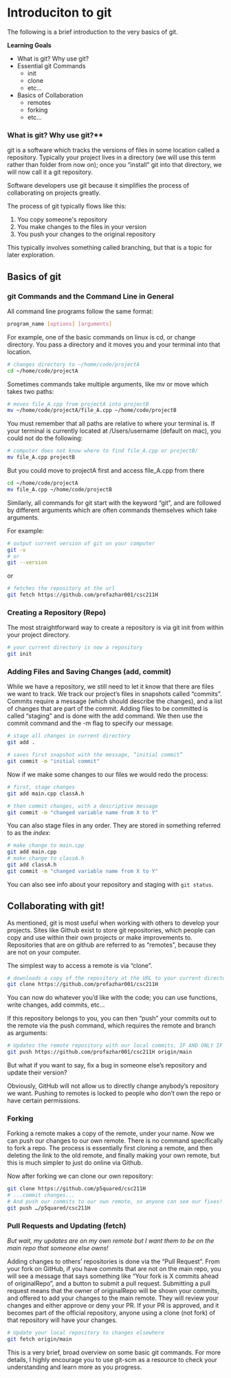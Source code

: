 # Introduciton to git

The following is a brief introduction to the very basics of git.

**Learning Goals**
* What is git? Why use git?
* Essential git Commands
  * init
  * clone
  * etc...
* Basics of Collaboration
  * remotes
  * forking
  * etc...

### What is git? Why use git?**

git is a software which tracks the versions of files in some location called a repository. Typically your project lives in a directory (we will use this term rather than folder from now on); once you “install” git into that directory, we will now call it a git repository.

Software developers use git because it simplifies the process of collaborating on projects greatly.

The process of git typically flows like this:
1. You copy someone's repository
2. You make changes to the files in your version
3. You push your changes to the original repository

This typically involves something called branching, but that is a topic for later exploration.

## Basics of git

### git Commands and the Command Line in General

All command line programs follow the same format:
```bash
program_name [options] [arguments]
```

For example, one of the basic commands on linux is cd, or change directory. You pass a directory and it moves you and your terminal into that location.

```bash
# changes directory to ~/home/code/projectA
cd ~/home/code/projectA
```

Sometimes commands take multiple arguments, like mv or move which takes two paths:

```bash
# moves file_A.cpp from projectA into projectB
mv ~/home/code/projectA/file_A.cpp ~/home/code/projectB
```

You must remember that all paths are relative to where your terminal is.
If your terminal is currently located at /Users/username (default on mac), you could not do the following:

```bash
# computer does not know where to find file_A.cpp or projectB/
mv file_A.cpp projectB
```

But you could move to projectA first and access file_A.cpp from there
```bash
cd ~/home/code/projectA
mv file_A.cpp ~/home/code/projectB
```

Similarly, all commands for git start with the keyword “git”, and are followed by different arguments which are often commands themselves which take arguments.

For example:
```bash
# output current version of git on your computer
git -v
# or
git --version
```

or
```bash
# fetches the repository at the url
git fetch https://github.com/profazhar001/csc211H
```

### Creating a Repository (Repo)
The most straightforward way to create a repository is via git init from within your project directory.

```bash
# your current directory is now a repository
git init
```

### Adding Files and Saving Changes (add, commit)
While we have a repository, we still need to let it know that there are files we want to track. We track our project’s files in snapshots called “commits”. Commits require a message (which should describe the changes), and a list of changes that are part of the commit. Adding files to be committed is called “staging” and is done with the add command. We then use the commit command and the -m flag to specify our message.

```bash
# stage all changes in current directory
git add .

# saves first snapshot with the message, “initial commit”
git commit -m "initial commit"
```

Now if we make some changes to our files we would redo the process:


```bash
# first, stage changes
git add main.cpp classA.h

# then commit changes, with a descriptive message
git commit -m "changed variable name from X to Y"
```

You can also stage files in any order. They are stored in something referred to as the
*index*:

```bash
# make change to main.cpp
git add main.cpp
# make change to classA.h
git add classA.h
git commit -m "changed variable name from X to Y"
```

You can also see info about your repository and staging with `git status`.

## Collaborating with git!
As mentioned, git is most useful when working with others to develop your projects.
Sites like Github exist to store git repositories, which people can copy and use within
their own projects or make improvements to. Repositories that are on github are referred
to as “remotes”, because they are not on your computer.

The simplest way to access a remote is via “clone”.

```bash
# downloads a copy of the repository at the URL to your current directory
git clone https://github.com/profazhar001/csc211H
```

You can now do whatever you’d like with the code; you can use functions, write changes, add commits, etc…

If this repository belongs to you, you can then “push” your commits out to the remote via the push command,
which requires the remote and branch as arguments:

```bash
# Updates the remote repository with our local commits, IF AND ONLY IF we own the repository or have permission
git push https://github.com/profazhar001/csc211H origin/main
```

But what if you want to say, fix a bug in someone else’s repository and update their version?

Obviously, GitHub will not allow us to directly change anybody’s repository we want. Pushing to remotes is locked to people who don’t own the repo or have certain permissions.

### Forking
Forking a remote makes a copy of the remote, under your name. Now we can push our changes to our own remote. There is no command specifically to fork a repo. The process is essentially first cloning a remote, and then deleting the link to the old remote, and finally making your own remote, but this is much simpler to just do online via Github.

Now after forking we can clone our own repository:
```bash
git clone https://github.com/p5quared/csc211H
# ...commit changes... 
# And push our commits to our own remote, so anyone can see our fixes!
git push …/p5quared/csc211H
```

### Pull Requests and Updating (fetch)
*But wait, my updates are on my own remote but I want them to be on the main repo that someone else owns!*

Adding changes to others’ repositories is done via the “Pull Request”.
From your fork on GitHub, if you have commits that are not on the main repo, you will see
a message that says something like “Your fork is X commits ahead of originalRepo”, and a
button to submit a pull request. Submitting a pull request means that the owner of
originalRepo will be shown your commits, and offered to add your changes to the main
remote. They will review your changes and either approve or deny your PR. If your PR is
approved, and it becomes part of the official repository, anyone using a clone (not fork)
of that repository will have your changes.

```bash
# Update your local repository to changes elsewhere
git fetch origin/main
```

This is a very brief, broad overview on some basic git commands.
For more details, I highly encourage you to use git-scm as a resource to check your
understanding and learn more as you progress.